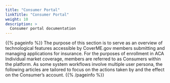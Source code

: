 ```yaml
---
title: "Consumer Portal"
linkTitle: "Consumer Portal"
weight: 10
description: >
  Consumer portal documentation
---
```


{{% pageinfo %}}
The purpose of this section is to serve as an overview of technological features accessible by CoverME.gov members submitting and managing applications for insurance. For the purposes of enrollment in ACA Individual market coverage, members are referred to as Consumers within the platform. As some system workflows involve multiple user persona, the following articles are tailored to focus on the actions taken by and the effect on the Consumer’s account.
{{% /pageinfo %}}
